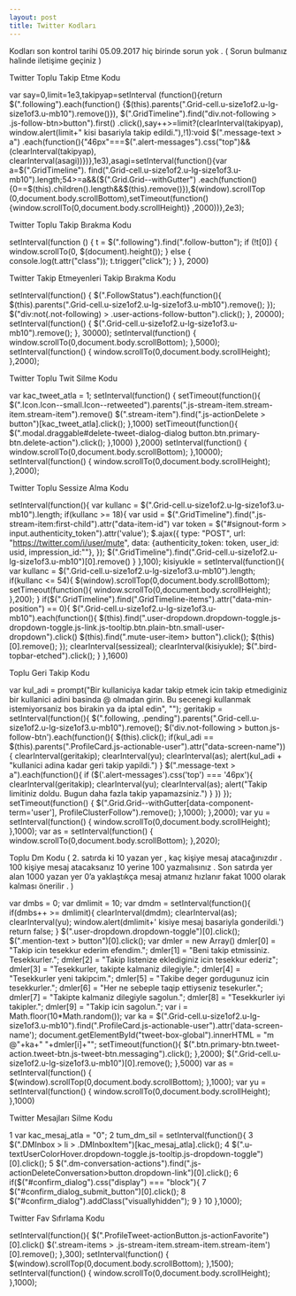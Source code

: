 ```yaml
---
layout: post
title: Twitter Kodları 
---
```



Kodları son kontrol tarihi 05.09.2017 hiç birinde sorun yok . ( Sorun bulmanız halinde iletişime geçiniz )

Twitter Toplu Takip Etme Kodu

var say=0,limit=1e3,takipyap=setInterval
(function(){return $(".following").each(function()
{$(this).parents(".Grid-cell.u-size1of2.u-lg-size1of3.u-mb10").remove()}),
$(".GridTimeline").find("div.not-following > .js-follow-btn>button").first()
.click(),say++>=limit?(clearInterval(takipyap),
window.alert(limit+" kisi basariyla takip edildi."),!1):void $(".message-text > a")
.each(function(){"46px"===$(".alert-messages").css("top")&&(clearInterval(takipyap),
clearInterval(asagi))})},1e3),asagi=setInterval(function(){var a=$(".GridTimeline").
find(".Grid-cell.u-size1of2.u-lg-size1of3.u-mb10").length;54>=a&&($(".Grid.Grid--withGutter")
.each(function(){0==$(this).children().length&&$(this).remove()}),$(window).scrollTop
(0,document.body.scrollBottom),setTimeout(function(){window.scrollTo(0,document.body.scrollHeight)}
,2000))},2e3);

Twitter Toplu Takip Bırakma Kodu

setInterval(function () {
t = $(".following").find(".follow-button");
if (!t[0]) {
window.scrollTo(0, $(document).height());
} else {
console.log(t.attr("class"));
t.trigger("click");
}
}, 2000)

Twitter Takip Etmeyenleri Takip Bırakma Kodu

setInterval(function() {
$(".FollowStatus").each(function(){
$(this).parents(".Grid-cell.u-size1of2.u-lg-size1of3.u-mb10").remove();
});
$("div:not(.not-following) > .user-actions-follow-button").click();
}, 20000);
setInterval(function() {
$(".Grid-cell.u-size1of2.u-lg-size1of3.u-mb10").remove();
}, 30000);
setInterval(function() {
window.scrollTo(0,document.body.scrollBottom);
},5000);
setInterval(function() {
window.scrollTo(0,document.body.scrollHeight);
},2000);

Twitter Toplu Twit Silme Kodu

var kac_tweet_atla = 1;
setInterval(function() {
setTimeout(function(){
$(".Icon.Icon--small.Icon--retweeted").parents(".js-stream-item.stream-item.stream-item").remove()
$(".stream-item").find(".js-actionDelete > button")[kac_tweet_atla].click();
},1000)
setTimeout(function(){
$(".modal.draggable#delete-tweet-dialog-dialog button.btn.primary-btn.delete-action").click();
},1000)
},2000)
setInterval(function() {
window.scrollTo(0,document.body.scrollBottom);
},10000);
setInterval(function() {
window.scrollTo(0,document.body.scrollHeight);
},2000);

Twitter Toplu Sessize Alma Kodu

setInterval(function(){
var kullanc = $(".Grid-cell.u-size1of2.u-lg-size1of3.u-mb10").length;
if(kullanc >= 18){
var usid = $(".GridTimeline").find(".js-stream-item:first-child").attr("data-item-id")
var token = $("#signout-form > input.authenticity_token").attr('value');
$.ajax({
type: "POST",
url: "https://twitter.com/i/user/mute",
data: {authenticity_token: token, user_id: usid, impression_id:""},
});
$(".GridTimeline").find(".Grid-cell.u-size1of2.u-lg-size1of3.u-mb10")[0].remove()
}
},100);
kisiyukle = setInterval(function(){
var kullanc = $(".Grid-cell.u-size1of2.u-lg-size1of3.u-mb10").length;
if(kullanc <= 54){
$(window).scrollTop(0,document.body.scrollBottom);
setTimeout(function(){
window.scrollTo(0,document.body.scrollHeight);
},200);
}
if($(".GridTimeline").find(".GridTimeline-items").attr("data-min-position") == 0){
$(".Grid-cell.u-size1of2.u-lg-size1of3.u-mb10").each(function(){
$(this).find(".user-dropdown.dropdown-toggle.js-dropdown-toggle.js-link.js-tooltip.btn.plain-btn.small-user-dropdown").click()
$(this).find(".mute-user-item> button").click();
$(this)[0].remove();
});
clearInterval(sessizeal);
clearInterval(kisiyukle);
$(".bird-topbar-etched").click();
}
},1600)

Toplu Geri Takip Kodu

var kul_adi = prompt("Bir kullaniciya kadar takip etmek icin takip etmediginiz bir kullanici adini basinda @ olmadan girin. Bu secenegi kullanmak istemiyorsaniz bos birakin ya da iptal edin", "");
geritakip = setInterval(function(){
	$(".following, .pending").parents(".Grid-cell.u-size1of2.u-lg-size1of3.u-mb10").remove();
	$('div.not-following > button.js-follow-btn').each(function(){
		$(this).click();
			if(kul_adi == $(this).parents(".ProfileCard.js-actionable-user").attr("data-screen-name")){
			clearInterval(geritakip);
			clearInterval(yu);
			clearInterval(as);
			alert(kul_adi + "kullanici adina kadar geri takip yapildi.")
		}
		$(".message-text > a").each(function(){
			if ($('.alert-messages').css('top') === '46px'){
				clearInterval(geritakip);
				clearInterval(yu);
				clearInterval(as);
				alert("Takip limitiniz doldu. Bugun daha fazla takip yapamazsiniz.")
			}
		})
	});
	setTimeout(function() {
		$(".Grid.Grid--withGutter[data-component-term='user'], ProfileClusterFollow").remove();
	},1000);
},2000);
var yu = setInterval(function() {
window.scrollTo(0,document.body.scrollHeight);
},1000);
var as = setInterval(function() {
window.scrollTo(0,document.body.scrollBottom);
},2020);

Toplu Dm Kodu
( 2. satırda ki 10 yazan yer , kaç kişiye mesaj atacağınızdır . 100 kişiye mesaj atacaksanız 10 yerine 100 yazmalısınız . Son satırda yer alan 1000 yazan yer 0’a yaklaştıkça mesaj atmanız hızlanır fakat 1000 olarak kalması önerilir . )


var dmbs = 0;
var dmlimit = 10;
var dmdm = setInterval(function(){
 if(dmbs++ >= dmlimit){
 clearInterval(dmdm);
 clearInterval(as);
 clearInterval(yu);
 window.alert(dmlimit+' kisiye mesaj basariyla gonderildi.')
 return false;
 }
 $(".user-dropdown.dropdown-toggle")[0].click();
 $(".mention-text > button")[0].click();
 var dmler = new Array()
 dmler[0] = "Takip icin tesekkur ederim efendim.";
 dmler[1] = "Beni takip etmissiniz. Tesekkurler.";
 dmler[2] = "Takip listenize eklediginiz icin tesekkur ederiz";
 dmler[3] = "Tesekkurler, takipte kalmaniz dilegiyle.";
 dmler[4] = "Tesekkurler yeni takipcim.";
 dmler[5] = "Takibe deger gordugunuz icin tesekkurler.";
 dmler[6] = "Her ne sebeple taqip ettiyseniz tesekurler.";
 dmler[7] = "Takipte kalmaniz dilegiyle sagolun.";
 dmler[8] = "Tesekkurler iyi takipler.";
 dmler[9] = "Takip icin sagolun.";
 var i = Math.floor(10*Math.random());
 var ka = $(".Grid-cell.u-size1of2.u-lg-size1of3.u-mb10").find(".ProfileCard.js-actionable-user").attr('data-screen-name');
 document.getElementById("tweet-box-global").innerHTML = "m @"+ka+" "+dmler[i]+"";
 setTimeout(function(){
 $(".btn.primary-btn.tweet-action.tweet-btn.js-tweet-btn.messaging").click();
 },2000);
 $(".Grid-cell.u-size1of2.u-lg-size1of3.u-mb10")[0].remove();
},5000)
var as = setInterval(function() {
 $(window).scrollTop(0,document.body.scrollBottom);
},1000);
var yu = setInterval(function() {
 window.scrollTo(0,document.body.scrollHeight);
},1000)

Twitter Mesajları Silme Kodu

 1
var kac_mesaj_atla = "0";
2
tum_dm_sil = setInterval(function(){
3
$(".DMInbox > li > .DMInboxItem")[kac_mesaj_atla].click(); 
4
$(".u-textUserColorHover.dropdown-toggle.js-tooltip.js-dropdown-toggle")[0].click();
5
$(".dm-conversation-actions").find(".js-actionDeleteConversation>button.dropdown-link")[0].click();
6
if($("#confirm_dialog").css("display") === "block"){
7
$("#confirm_dialog_submit_button")[0].click(); 
8
$("#confirm_dialog").addClass("visuallyhidden"); 
9
}
10
},1000);

Twitter Fav Sıfırlama Kodu

setInterval(function(){
$(".ProfileTweet-actionButton.js-actionFavorite")[0].click()
 $('.stream-items > .js-stream-item.stream-item.stream-item')[0].remove();
},300);
setInterval(function() {
 $(window).scrollTop(0,document.body.scrollBottom);
},1500);
setInterval(function() {
 window.scrollTo(0,document.body.scrollHeight);
},1000);

